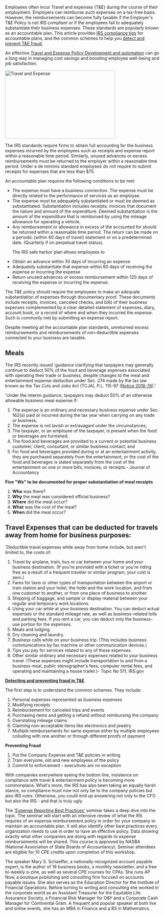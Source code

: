 <p>Employees often incur Travel and expenses (T&E) during the course of their employment. Employers can reimburse such expenses on a tax-free basis. However, the reimbursements can become fully taxable if the Employer's T&E Policy is not IRS compliant or if the employees fail to adequately substantiate their business expenses. These standards are popularly known as an accountable plan. This article provides <a href="https://www.complianceonline.com/expense-reporting-seminar-training-80539SEM-prdsm" target="_blank">IRS compliance tips</a> for accountable plans, and the common schemes to help you <a href="https://www.complianceonline.com/expense-report-shenanigans-games-employees-play-and-how-to-stop-them-webinar-training-705650-prdw" target="_blank"> detect and prevent T&E fraud.</a></p>
<p>An effective <a href="https://www.complianceonline.com/travel-and-expense-policy-development-automation-and-fraud-webinar-training-704880-prdw" target="_blank">Travel and Expense Policy Development and automation</a> can go a long way in managing cost savings and boosting employee well-being and job satisfaction.</p>
<p><img src="https://static.complianceonline.com/images/articles/Travel_and_Expense.png" alt="Travel and Expense" width="359" height="223" /></p>
<p>The IRS standards require firms to obtain full accounting for the business expenses incurred by the employees such as receipts and expense report within a reasonable time period. Similarly, unused advances or excess reimbursements must be returned to the employer within a reasonable time period. Under a de minimis standard employees do not require to submit receipts for expenses that are less than $75.</p>
<p>An accountable plan requires the following conditions to be met:</p>
<ul>
<li>The expense must have a business connection. The expense must be directly related to the performance of services as an employee.</li>
<li>The expense must be adequately substantiated or must be deemed as substantiated. Substantiation includes receipts, invoices that document the nature and amount of the expenditure. Deemed substantiation is the amount of the expenditure that is reimbursed by using the mileage allowance for operating a vehicle. </li>
<li>Any reimbursement or allowance in excess of the accounted for should be returned within a reasonable time period. The return can be made on a periodic (within 60 days of travel) statement or on a predetermined date. (Quarterly if on perpetual travel status).</li>
<p>The IRS safe harbor plan allows employees to</p>
<li>Obtain an advance within 30 days of incurring an expense</li>
<li>Adequately substantiate that expense within 60 days of receiving the expense or incurring the expense</li>
<li>Return unused advances or excess reimbursement within 120 days of receiving the expense or incurring the expense.</li>
</ul>
<p>The T&E policy should require the employees to make an adequate substantiation of expenses through documentary proof. These documents include receipts, invoices, canceled checks, and bills of their business expenses complemented by a clear detailed statement of expenses, diary, account book, or a record of where and when they incurred the expense. Such is commonly met by submitting an expense report.</p>
<p>Despite meeting all the accountable plan standards, unreturned excess reimbursements and reimbursements of non-deductible expenses connected to your business are taxable.</p>


<h2>Meals</h2>
<p>The IRS recently issued 'guidance clarifying that taxpayers may generally continue to deduct 50% of the food and beverage expenses associated with operating their trade or business, despite changes to the meal and entertainment expense deduction under Sec. 274 made by the tax law known as the Tax Cuts and Jobs Act (TCJA), P.L. 115-97 (<a href="https://www.complianceonline.com/resources/downloads/Expenses-for-Business-Meals-Internal-Revenue-Code.pdf" target="_blank">Notice 2018-76</a>).'</p>
<p>'Under the interim guidance, taxpayers may deduct 50% of an otherwise allowable business meal expense if:</p>
<ol type="decimal">
<li>The expense is an ordinary and necessary business expense under Sec. 162(a) paid or incurred during the tax year when carrying on any trade or business;</li>
<li>The expense is not lavish or extravagant under the circumstances;</li>
<li>The taxpayer, or an employee of the taxpayer, is present when the food or beverages are furnished;</li>
<li>The food and beverages are provided to a current or potential business customer, client, consultant, or similar business contact; and</li>
<li>For food and beverages provided during or at an entertainment activity, they are purchased separately from the entertainment, or the cost of the food and beverages is stated separately from the cost of the entertainment on one or more bills, invoices, or receipts.- Journal of Accountancy</li>
</ol>
<p><strong>Five "Ws" to be documented for proper substantiation of meal receipts</strong></p>
<ol type="decimal">
<li><strong>Who</strong> was there?</li>
<li><strong>Why</strong> the meal was considered official business? </li>
<li><strong>Where</strong> did the meal occur? </li>
<li><strong>What</strong> was the cost of the meal? </li>
<li><strong>When</strong> did the meal occur?</li>
</ol>
<h2>Travel Expenses that can be deducted for travels away from home for business purposes:</h2>
<p>'Deductible travel expenses while away from home include, but aren't limited to, the costs of:</p>
<ol type="decimal">
<li>Travel by airplane, train, bus or car between your home and your business destination. (If you're provided with a ticket or you're riding free as a result of a frequent traveler or similar program, your cost is zero.)</li>
<li>Fares for taxis or other types of transportation between the airport or train station and your hotel, the hotel and the work location, and from one customer to another, or from one place of business to another.</li>
<li>Shipping of baggage, and sample or display material between your regular and temporary work locations.</li>
<li>Using your car while at your business destination. You can deduct actual expenses or the standard mileage rate, as well as business-related tolls and parking fees. If you rent a car, you can deduct only the business-use portion for the expenses.</li>
<li>Meals and lodging.</li>
<li>Dry cleaning and laundry.</li>
<li>Business calls while on your business trip. (This includes business communications by fax machine or other communication devices.)</li>
<li>Tips you pay for services related to any of these expenses.</li>
<li>Other similar ordinary and necessary expenses related to your business travel. (These expenses might include transportation to and from a business meal, public stenographer's fees, computer rental fees, and operating and maintaining a house trailer.)- Topic No 511, IRS.gov</li>
</ol>

<p><strong><a href="https://www.complianceonline.com/search.html?query=702455" target="_blank">Detecting and preventing fraud in T&E </a></strong></p>
<p>The first step is to understand the common schemes. They include:</p>
<ol type="decimal">
<li>Personal expenses represented as business expenses</li>
<li>Modifying receipts</li>
<li>Reimbursement for canceled trips and events</li>
<li>Purchasing items and getting a refund without reimbursing the company</li>
<li>Overstating mileage claims</li>
<li>Claiming non-acceptable items like electronics and jewelry</li>
<li>Multiple reimbursements for same expense either by multiple employees colluding with one another or through different proofs of payment</li>
</ol>
<p><strong>Preventing Fraud</strong></p>
<ol>
<li>Put the Company Expense and T&E policies in writing</li>
<li>Train everyone, old and new employees of the policy</li>
<li>Commit to enforcement - executives are no exception</li>
</ol>

<p>With companies everywhere eyeing the bottom line, insistence on compliance with travel & entertainment policy is becoming more commonplace. What's more, the IRS has also been taking an equally harsh stance, so compliance must now not only be to the company policies but also IRS rules. Otherwise, you could end up answering not only to the CFO but also the IRS - and that is truly ugly.</p>
<p>The <a href="https://www.complianceonline.com/expense-reporting-seminar-training-80539SEM-prdsm" target="_blank">'Expense Reporting Best Practices'</a> seminar takes a deep dive into the topic. The seminar will start with an intensive review of what the IRS requires of an expense reimbursement policy in order for your company to maintain an accountable plan. It will also identify other best practices every organization needs to use in order to have an effective policy. Data showing exactly what other companies are doing with regards to expense reimbursements will be shared. This course is approved by NASBA (National Association of State Boards of Accountancy). Seminar attendees are eligible for 10 CPE credits upon completion of this workshop.</p>
<p>The speaker Mary S. Schaeffer, a nationally-recognized account payable expert, is the author of 18 business books, a monthly newsletter, and a free bi-weekly e-zine, as well as several CPE courses for CPAs. She runs AP Now, a boutique publishing and consulting firm focused on accounts payable issues. She also serves as the Education Director for the Institute of Financial Operations. Before turning to writing and consulting she worked in the corporate world as an Assistant Treasurer for the Equitable Life Assurance Society, a Financial Risk Manager for O&Y and a Corporate Cash Manager for Continental Grain. A frequent and popular speaker at both live and online events, she has an MBA in Finance and a BS in Mathematics.</p>


